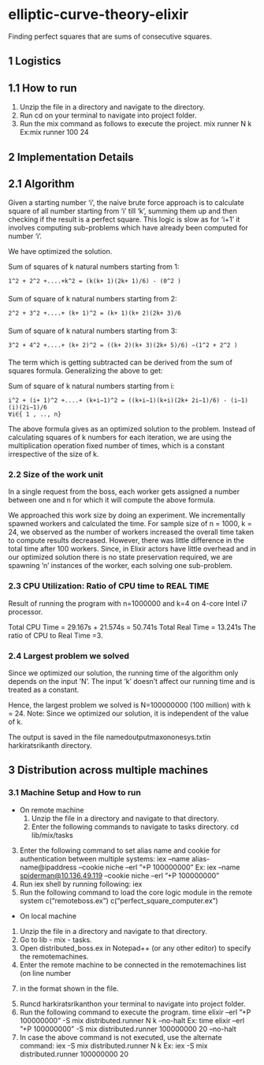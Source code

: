 # elliptic-curve-theory-elixir
Finding perfect squares that are sums of consecutive squares.


## 1 Logistics

## 1.1 How to run

1. Unzip the file in a directory and navigate to the directory.
2. Run cd on your terminal to navigate into project folder.
3. Run the mix command as follows to execute the project.
    mix runner N k
    Ex:mix runner 100 24

## 2 Implementation Details

## 2.1 Algorithm

Given a starting number ‘i’, the naive brute force approach is to calculate square of all number
starting from ‘i’ till ‘k’, summing them up and then checking if the result is a perfect square. This
logic is slow as for ‘i+1’ it involves computing sub-problems which have already been computed for
number ‘i’.

We have optimized the solution.

Sum of squares of k natural numbers starting from 1:

```
1^2 + 2^2 +....+k^2 = (k(k+ 1)(2k+ 1)/6) - (0^2 )

```
#### 

Sum of square of k natural numbers starting from 2:

```
2^2 + 3^2 +....+ (k+ 1)^2 = (k+ 1)(k+ 2)(2k+ 3)/6
```

#### 


Sum of square of k natural numbers starting from 3:

```
3^2 + 4^2 +....+ (k+ 2)^2 = ((k+ 2)(k+ 3)(2k+ 5)/6) −(1^2 + 2^2 )
```
#### 

The term which is getting subtracted can be derived from the sum of squares formula.
Generalizing the above to get:

Sum of square of k natural numbers starting from i:

```
i^2 + (i+ 1)^2 +....+ (k+i−1)^2 = ((k+i−1)(k+i)(2k+ 2i−1)/6) - (i−1)(i)(2i−1)/6
∀i∈{ 1 , .., n}
```


The above formula gives as an optimized solution to the problem. Instead of calculating squares
of k numbers for each iteration, we are using the multiplication operation fixed number of times,
which is a constant irrespective of the size of k.

### 2.2 Size of the work unit

In a single request from the boss, each worker gets assigned a number between one and n for
which it will compute the above formula.

We approached this work size by doing an experiment. We incrementally spawned workers and
calculated the time. For sample size of n = 1000, k = 24, we observed as the number of workers
increased the overall time taken to compute results decreased. However, there was little difference
in the total time after 100 workers. Since, in Elixir actors have little overhead and in our
optimized solution there is no state preservation required, we are spawning ’n’ instances of the
worker, each solving one sub-problem.


### 2.3 CPU Utilization: Ratio of CPU time to REAL TIME

Result of running the program with n=1000000 and k=4 on 4-core Intel i7 processor.

Total CPU Time = 29.167s + 21.574s = 50.741s
Total Real Time = 13.241s
The ratio of CPU to Real Time =3.

### 2.4 Largest problem we solved

Since we optimized our solution, the running time of the algorithm only depends on the input ’N’.
The input ’k’ doesn’t affect our running time and is treated as a constant.

Hence, the largest problem we solved is N=100000000 (100 million) with k = 24.
Note: Since we optimized our solution, it is independent of the value of k.

The output is saved in the file namedoutputmaxononesys.txtin harkiratsrikanth
directory.

## 3 Distribution across multiple machines

### 3.1 Machine Setup and How to run

- On remote machine
    1. Unzip the file in a directory and navigate to that directory.
    2. Enter the following commands to navigate to tasks directory.
       cd lib/mix/tasks


3. Enter the following command to set alias name and cookie for authentication between
    multiple systems:
    iex –name alias-name@ipaddress –cookie niche –erl ”+P 100000000”
    Ex: iex –name spiderman@10.136.49.119 –cookie niche –erl ”+P
    100000000”
4. Run iex shell by running following:
    iex
5. Run the following command to load the core logic module in the remote system
    c(“remoteboss.ex”)
    c(“perfect_square_computer.ex”)
- On local machine
1. Unzip the file in a directory and navigate to that directory.
2. Go to lib - mix - tasks.
3. Open distributed_boss.ex in Notepad++ (or any other editor) to specify the
remotemachines.
4. Enter the remote machine to be connected in the remotemachines list (on line number
7) in the format shown in the file.
5. Runcd harkiratsrikanthon your terminal to navigate into project folder.
6. Run the following command to execute the program.
time elixir –erl ”+P 100000000” -S mix distributed.runner N k –no-halt
Ex: time elixir –erl ”+P 100000000” -S mix distributed.runner 100000000
20 –no-halt
7. In case the above command is not executed, use the alternate command:
iex -S mix distributed.runner N k
Ex: iex -S mix distributed.runner 100000000 20





